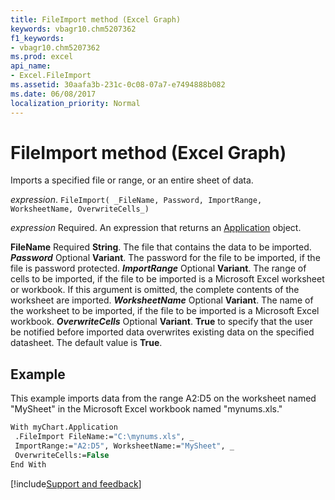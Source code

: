 ```yaml
---
title: FileImport method (Excel Graph)
keywords: vbagr10.chm5207362
f1_keywords:
- vbagr10.chm5207362
ms.prod: excel
api_name:
- Excel.FileImport
ms.assetid: 30aafa3b-231c-0c08-07a7-e7494888b082
ms.date: 06/08/2017
localization_priority: Normal
---
```



# FileImport method (Excel Graph)

Imports a specified file or range, or an entire sheet of data.

_expression_. `FileImport( _FileName, Password, ImportRange, WorksheetName, OverwriteCells_)`

 _expression_ Required. An expression that returns an [Application](Excel.Application-graph-property.md) object.

 **FileName** Required **String**. The file that contains the data to be imported.
 **_Password_** Optional **Variant**. The password for the file to be imported, if the file is password protected.
 **_ImportRange_** Optional **Variant**. The range of cells to be imported, if the file to be imported is a Microsoft Excel worksheet or workbook. If this argument is omitted, the complete contents of the worksheet are imported.
 **_WorksheetName_** Optional **Variant**. The name of the worksheet to be imported, if the file to be imported is a Microsoft Excel workbook.
 **_OverwriteCells_** Optional **Variant**.  **True** to specify that the user be notified before imported data overwrites existing data on the specified datasheet. The default value is **True**.

## Example

This example imports data from the range A2:D5 on the worksheet named "MySheet" in the Microsoft Excel workbook named "mynums.xls."


```vb
With myChart.Application 
 .FileImport FileName:="C:\mynums.xls", _ 
 ImportRange:="A2:D5", WorksheetName:="MySheet", _ 
 OverwriteCells:=False 
End With
```

[!include[Support and feedback](~/includes/feedback-boilerplate.md)]